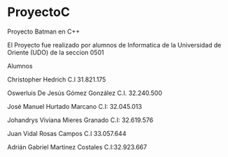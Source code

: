 # ProyectoC
Proyecto Batman en C++  

El Proyecto fue realizado por alumnos de Informatica de la Universidad de Oriente (UDO) de la seccion 0501

Alumnos

Christopher Hedrich C.I 31.821.175

Oswerluis De Jesús Gómez González C.I. 32.240.500

José Manuel Hurtado Marcano C.I: 32.045.013

Johandrys Viviana Mieres Granado C.I: 32.619.576

Juan Vidal Rosas Campos C.I 33.057.644

Adrián Gabriel Martinez Costales C.I:32.923.667
